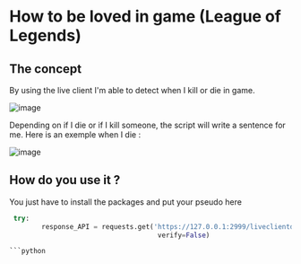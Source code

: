 # How to be loved in game (League of Legends)

## The concept

By using the live client I'm able to detect when I kill or die in game.

![image](https://user-images.githubusercontent.com/26858750/187098626-f514492e-e675-459d-9a0b-5bc582e8bdd5.png)

Depending on if I die or if I kill someone, the script will write a sentence for me. Here is an exemple when I die :

![image](https://user-images.githubusercontent.com/26858750/187040026-dbe07060-dd25-42c5-a32a-92dd63dbdbde.png)

## How do you use it ?

You just have to install the packages and put your pseudo here


```python
 try:
        response_API = requests.get('https://127.0.0.1:2999/liveclientdata/playerscores?summonerName=YOUR_PSEUDO_HERE',
                                     verify=False)

```python

